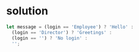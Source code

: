 # solution

```javascript
let message = (login == 'Employee') ? 'Hello' :
  (login == 'Director') ? 'Greetings' :
  (login == '') ? 'No login' :
  '';
```

